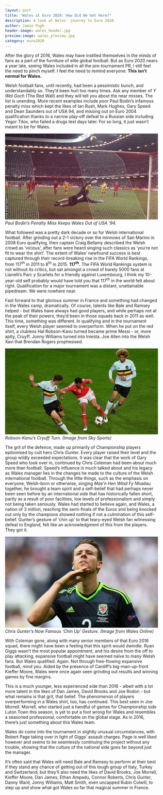 ```yaml
---
layout: post
title: "Wales at Euro 2020: How Did We Get Here?"
description: A look at Wales' jounrey to Euro 2020.
author: Jamie Pugh
header-image: wales_header.jpg
preview-image: wales_preview.jpg
category: euro2020
---
```


After the glory of 2016, Wales may have instilled themselves in the minds of fans as a part of the furniture of elite global football. But as Euro 2020 nears a year late, seeing Wales included in all the pre-tournament PR, I still feel the need to pinch myself. I feel the need to remind everyone: **This isn’t normal for Wales.**

Welsh football fans, until recently, had been a pessimistic bunch, and understandably so. They’d been hurt too many times. Ask any member of *Y Wal Goch* (The Red Wall) and they will tell you about the near misses. The list is unending. More recent examples include poor Paul Bodin’s infamous penalty miss which kept the likes of Ian Rush, Mark Hughes, Gary Speed and Dean Saunders out of USA 94, and missing out on Euro 2004 qualification thanks to a narrow play-off defeat to a Russian side including Yegor Titov, who failed a drugs test days later. For so long, it just wasn’t meant to be for Wales.

![Paul Bodin's missed penalty](/assets/img/bodin_penalty.jpg)*Paul Bodin’s Penalty Miss Keeps Wales Out of USA ’94.*

What followed was a pretty dark decade or so for Welsh international football. After grinding out a 2-1 victory over the minnows of San Marino in 2008 Euro qualifying, then captain Craig Bellamy described the Welsh crowd as ‘vicious’, after fans were heard singing such classics as ‘you’re not fit to wear the shirt’. The extent of Wales’ newfound success is best captured through their record-breaking rise in the FIFA World Rankings, from 117<sup>th</sup> in 2011 to 8<sup>th</sup> in 2015. **117<sup>th</sup>.** The FIFA World Rankings system is not without its critics, but sat amongst a crowd of barely 5000 fans at Llanelli’s Parc y Scarlets for a friendly against Luxembourg, I think my 10-year-old self probably would have told you that 117<sup>th</sup> in the world felt about right. Qualification for a major tournament was a distant, unattainable pipedream. We were nowhere near.

Fast forward to that glorious summer in France and something had changed in the Wales camp, dramatically. Of course, talents like Bale and Ramsey helped - but Wales have always had good players, and while perhaps not at the peak of their powers, they’d been in those squads back in 2011 as well. This time, something was different. In qualifying and in the tournament itself, every Welsh player seemed to overperform. When he put on the red shirt, a clubless Hal Robson-Kanu turned became prime Messi - or, more aptly, Cruyff. Jonny Williams turned into Iniesta. Joe Allen into the Welsh Xavi that Brendan Rogers prophesised.

![Robson Kanu's Cryuff Turn](/assets/img/robson_kanu_goal.jpg)*Robson-Kanu’s Cryuff Turn. (Image from Sky Sports)*

The grit of the defence, made up primarily of Championship players epitomised by cult hero Chris Gunter. Every player raised their level and the group wildly exceeded expectations. It was clear that the work of Gary Speed who took over in, continued by Chris Coleman had been about much more than football. Speed’s influence is much talked about and his legacy as Wales manager lies in the changes he made to the culture of the Welsh international football. Through the little things, such as the emphasis on everyone, Welsh-born or otherwise, singing *Mae’n Hen Wlad Fy Nhadau* together, he brought a team spirit and a self-belief that had perhaps never been seen before by an international side that has historically fallen short, partly as a result of poor facilities, low levels of professionalism and simply not being taken seriously. Wales had started to believe again, and Wales, a nation of 3 million, reaching the semi-finals of the Euros and being knocked out only by the champions showed nothing if not a culmination of this self-belief. Gunter’s gesture of ‘chin up’ to that teary-eyed Welsh fan witnessing defeat to England, felt like an acknowledgment of this from the players. They got it.

![Chris Gunter's Chine Up](/assets/img/gunter.jpg)*Chris Gunter’s Now Famous ‘Chin Up’ Gesture. (Image from Wales Online)*

With Coleman gone, along with many senior members of that Euro 2016 squad, there might have been a feeling that this spirit would dwindle. Ryan Giggs wasn’t the most popular appointment, and his desire from the off to play attacking, expansive football might have seemed naïve to many Welsh fans. But Wales qualified. Again. Not through free-flowing expansive football, mind you. Aided by the presence of Cardiff’s big-man-up-front Kieffer Moore, Wales were once again seen grinding out results and winning games by fine margins.

This is a much younger, less experienced side than 2016 - albeit with a lot more talent in the likes of Dan James, David Brooks and Joe Rodon - but what remains is that grit, that belief. The phenomenon of players overperforming in a Wales shirt, too, has continued. This best seen in Joe Morrell. Morrell, who started just a handful of games for Championship side Luton Town this season, is yet to put a foot wrong for Wales and resembles a seasoned professional, comfortable on the global stage. As in 2016, there’s just something about this Wales team.

Wales do come into the tournament in slightly unusual circumstances, with Robert Page taking over in light of Giggs’ assault charges. Page is well liked however and seems to be seamlessly continuing the project without any trouble, showing that the culture of the national side goes far beyond just the manager.

It’s often said that Wales will need Bale and Ramsey to perform at their best if they stand any chance of getting out of this tough group of Italy, Turkey and Switzerland, but they’ll also need the likes of David Brooks, Joe Morrell, Kieffer Moore, Dan James, Ethan Ampadu, Connor Roberts, Chris Gunter, Danny Ward, Jonny Williams, Matt Smith, even uncapped Rubin Colwill, to step up and show what got Wales so far that magical summer in France.
